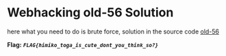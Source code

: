# Webhacking old-56 Solution

here what you need to do is brute force, solution in the source code
[old-56](./scripts/old-56.py)

**Flag:** ***`FLAG{himiko_toga_is_cute_dont_you_think_so?}`*** 

